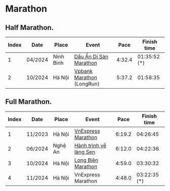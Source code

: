 # Marathon

## Half Marathon.

|Index | Date     | Place     | Event                                                                                     | Pace   | Finish time |
|---   | ---      | ---       | ---                                                                                       | ---    | ---         |
| 1    | 04/2024  | Ninh Bình | [Dấu Ấn Di Sản Marathon](https://truongpt.github.io/2024/05/03/may-tourist-marathon.html) | 4:32.4 | 01:35:52 (*)|
| 2    | 10/2024  | Hà Nội    | [Vpbank Marathon](https://vpbankmarathon.com/vi/) (LongRun)                               | 5:37.2 | 01:58:35    |


## Full Marathon.

|Index | Date     | Place     | Event                                                                                      | Pace   | Finish time |
|---   | ---      | ---       | ---                                                                                        | ---    | ---         |
| 1    | 11/2023  | Hà Nội    | [VnExpress Marathon](https://truongpt.github.io/2023/11/29/the-first-Marathon.html)        | 6:19.2 | 04:26:45    |
| 2    | 06/2024  | Nghệ An   | [Hành trình về làng Sen](https://truongpt.github.io/2024/06/12/cualo-marathon.html)        | 6:12.0 | 04:22:36    |
| 3    | 10/2024  | Hà Nội    | [Long Biên Marathon](https://truongpt.github.io/2024/11/11/longbien-marathon.html)         | 4:59.0 | 03:30:32    |
| 4    | 11/2024  | Hà Nội    | VnExpress Marathon                                                                         | 4:48.0 | 03:22:35 (*)|

